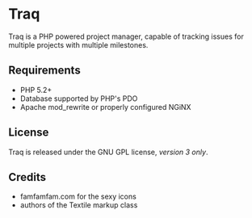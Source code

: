 Traq
======

Traq is a PHP powered project manager, capable of tracking issues for multiple projects with multiple milestones.

Requirements
------------

- PHP 5.2+
- Database supported by PHP's PDO
- Apache mod_rewrite or properly configured NGiNX

License
-------

Traq is released under the GNU GPL license, _version 3 only_.

Credits
-------

- famfamfam.com for the sexy icons
- authors of the Textile markup class